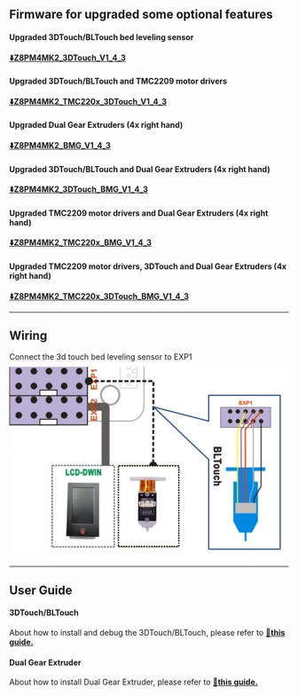 ## Firmware for upgraded some optional features
#### Upgraded 3DTouch/BLTouch bed leveling sensor 
**[:arrow_down:Z8PM4MK2_3DTouch_V1_4_3](./Z8PM4MK2_3DTouch_V1_4_3.zip)**
#### Upgraded 3DTouch/BLTouch and TMC2209 motor drivers
**[:arrow_down:Z8PM4MK2_TMC220x_3DTouch_V1_4_3](./Z8PM4MK2_TMC220x_3DTouch_V1_4_3.zip)**
#### Upgraded Dual Gear Extruders (4x right hand)
**[:arrow_down:Z8PM4MK2_BMG_V1_4_3](./Z8PM4MK2_BMG_V1_4_3.zip)**
#### Upgraded 3DTouch/BLTouch and Dual Gear Extruders (4x right hand)
**[:arrow_down:Z8PM4MK2_3DTouch_BMG_V1_4_3](./Z8PM4MK2_3DTouch_BMG_V1_4_3.zip)**
#### Upgraded TMC2209 motor drivers and Dual Gear Extruders (4x right hand)
**[:arrow_down:Z8PM4MK2_TMC220x_BMG_V1_4_3](./Z8PM4MK2_TMC220x_BMG_V1_4_3.zip)**
#### Upgraded TMC2209 motor drivers, 3DTouch and Dual Gear Extruders (4x right hand)
**[:arrow_down:Z8PM4MK2_TMC220x_3DTouch_BMG_V1_4_3](./Z8PM4MK2_TMC220x_3DTouch_BMG_V1_4_3.zip)**

----
## Wiring
Connect the 3d touch bed leveling sensor to EXP1  
![](Wiring_3DTouch.png)

----
## User Guide
#### 3DTouch/BLTouch
About how to install and debug the 3DTouch/BLTouch, please refer to [:book:**this guide.**](https://github.com/ZONESTAR3D/Upgrade-kit-guide/tree/main/Bed_Leveling_Sensor/3DTouch)

#### Dual Gear Extruder
About how to install Dual Gear Extruder, please refer to [:book:**this guide.**](https://github.com/ZONESTAR3D/Upgrade-kit-guide/blob/main/Dual_Gear_Extruder/Z8P.md)

